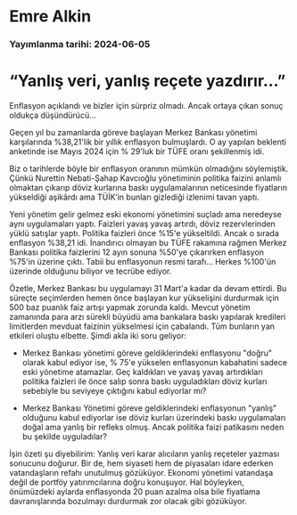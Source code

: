# Emre Alkin

### Yayımlanma tarihi: 2024-06-05

# “Yanlış veri, yanlış reçete yazdırır…”

Enflasyon açıklandı ve bizler için sürpriz olmadı. Ancak ortaya çıkan sonuç oldukça düşündürücü…

Geçen yıl bu zamanlarda göreve başlayan Merkez Bankası yönetimi karşılarında %38,21'lik bir yıllık enflasyon bulmuşlardı. O ay yapılan beklenti anketinde ise Mayıs 2024 için % 29'luk bir TÜFE oranı şekillenmiş idi.

Biz o tarihlerde böyle bir enflasyon oranının mümkün olmadığını söylemiştik. Çünkü Nurettin Nebati-Şahap Kavcıoğlu yönetiminin politika faizini anlamlı olmaktan çıkarıp döviz kurlarına baskı uygulamalarının neticesinde fiyatların yükseldiği aşikârdı ama TÜİK’in bunları gizlediği izlenimi tavan yaptı.

Yeni yönetim gelir gelmez eski ekonomi yönetimini suçladı ama neredeyse aynı uygulamaları yaptı. Faizleri yavaş yavaş artırdı, döviz rezervlerinden yüklü satışlar yaptı. Politika faizleri önce %15'e yükseltildi. Ancak o sırada enflasyon %38,21 idi. İnandırıcı olmayan bu TÜFE rakamına rağmen Merkez Bankası politika faizlerini 12 ayın sonuna %50'ye çıkarırken enflasyon %75'in üzerine çıktı. Tabii bu enflasyonun resmi tarafı... Herkes %100'ün üzerinde olduğunu biliyor ve tecrübe ediyor.

Özetle, Merkez Bankası bu uygulamayı 31 Mart'a kadar da devam ettirdi. Bu süreçte seçimlerden hemen önce başlayan kur yükselişini durdurmak için 500 baz puanlık faiz artışı yapmak zorunda kaldı. Mevcut yönetim zamanında para arzı sürekli büyüdü ama bankalara baskı yapılarak kredileri limitlerden mevduat faizinin yükselmesi için çabalandı. Tüm bunların yan etkileri oluştu elbette. Şimdi akla iki soru geliyor:

- Merkez Bankası yönetimi göreve geldiklerindeki enflasyonu "doğru" olarak kabul ediyor ise, % 75'e yükselen enflasyonun kabahatini sadece eski yönetime atamazlar. Geç kaldıkları ve yavaş yavaş artırdıkları politika faizleri ile önce salıp sonra baskı uyguladıkları döviz kurları sebebiyle bu seviyeye çıktığını kabul ediyorlar mı?

- Merkez Bankası Yönetimi göreve geldiklerindeki enflasyonun "yanlış" olduğunu kabul ediyorlar ise döviz kurları üzerindeki baskı uygulamaları doğal ama yanlış bir refleks olmuş. Ancak politika faizi patikasını neden bu şekilde uyguladılar?

İşin özeti şu diyebilirim: Yanlış veri karar alıcıların yanlış reçeteler yazması sonucunu doğurur. Bir de, hem siyaseti hem de piyasaları idare ederken vatandaşların refahı unutulmuş gözüküyor. Ekonomi yönetimi vatandaşa değil de portföy yatırımcılarına doğru konuşuyor. Hal böyleyken, önümüzdeki aylarda enflasyonda 20 puan azalma olsa bile fiyatlama davranışlarında bozulmayı durdurmak zor olacak gibi gözüküyor.

